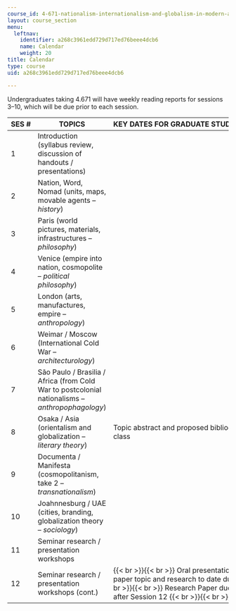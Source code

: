 ```yaml
---
course_id: 4-671-nationalism-internationalism-and-globalism-in-modern-art-spring-2016
layout: course_section
menu:
  leftnav:
    identifier: a268c3961edd729d717ed76beee4dcb6
    name: Calendar
    weight: 20
title: Calendar
type: course
uid: a268c3961edd729d717ed76beee4dcb6

---
```


Undergraduates taking 4.671 will have weekly reading reports for sessions 3–10, which will be due prior to each session.

| SES # | TOPICS | KEY DATES FOR GRADUATE STUDENTS (4.670) |
| --- | --- | --- |
| 1 | Introduction (syllabus review, discussion of handouts / presentations) | &nbsp; |
| 2 | Nation, Word, Nomad (units, maps, movable agents – _history_) | &nbsp; |
| 3 | Paris (world pictures, materials, infrastructures – _philosophy_) | &nbsp; |
| 4 | Venice (empire into nation, cosmopolite – _political philosophy_) | &nbsp; |
| 5 | London (arts, manufactures, empire – _anthropology_) | &nbsp; |
| 6 | Weimar / Moscow (International Cold War – _architecturology_) | &nbsp; |
| 7 | São Paulo / Brasilia / Africa (from Cold War to postcolonial nationalisms – _anthropophagology_) | &nbsp; |
| 8 | Osaka / Asia (orientalism and globalization – _literary theory_) | Topic abstract and proposed bibliography due in class |
| 9 | Documenta / Manifesta (cosmopolitanism, take 2 – _transnationalism_) | &nbsp; |
| 10 | Joahnnesburg / UAE (cities, branding, globalization theory – _sociology_) | &nbsp; |
| 11 | Seminar research / presentation workshops | &nbsp; |
| 12 | Seminar research / presentation workshops (cont.) |  {{< br >}}{{< br >}} Oral presentation of research paper topic and research to date due in class {{< br >}}{{< br >}} Research Paper due one week after Session 12 {{< br >}}{{< br >}}